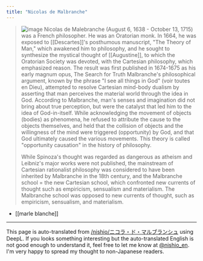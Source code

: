 ```yaml
---
title: "Nicolas de Malbranche"
---
```


> ![image](https://gyazo.com/4706b2983a218f7f6acaacf8099edc23/thumb/1000)
>  Nicolas de Malebranche (August 6, 1638 - October 13, 1715) was a French philosopher. He was an Oratorian monk.
>  In 1664, he was exposed to [[Descartes]]'s posthumous manuscript, "The Theory of Man," which awakened him to philosophy, and he sought to synthesize the mystical thought of [[Augustine]], to which the Oratorian Society was devoted, with the Cartesian philosophy, which emphasized reason. The result was first published in 1674-1675 as his early magnum opus, The Search for Truth
>  Malbranche's philosophical argument, known by the phrase "I see all things in God" (voir toutes en Dieu), attempted to resolve Cartesian mind-body dualism by asserting that man perceives the material world through the idea in God. According to Malbranche, man's senses and imagination did not bring about true perception, but were the catalyst that led him to the idea of God-in-itself. While acknowledging the movement of objects (bodies) as phenomena, he refused to attribute the cause to the objects themselves, and held that the collision of objects and the willingness of the mind were triggered (opportunity) by God, and that God ultimately caused the various movements. This theory is called "opportunity causation" in the history of philosophy.
>
>  While Spinoza's thought was regarded as dangerous as atheism and Leibniz's major works were not published, the mainstream of Cartesian rationalist philosophy was considered to have been inherited by Malbranche in the 18th century, and the Malbranche school = the new Cartesian school, which confronted new currents of thought such as empiricism, sensualism and materialism. The Malbranche school was opposed to new currents of thought, such as empiricism, sensualism, and materialism.

- [[marle blanche]]

---
This page is auto-translated from [/nishio/ニコラ・ド・マルブランシュ](https://scrapbox.io/nishio/ニコラ・ド・マルブランシュ) using DeepL. If you looks something interesting but the auto-translated English is not good enough to understand it, feel free to let me know at [@nishio_en](https://twitter.com/nishio_en). I'm very happy to spread my thought to non-Japanese readers.